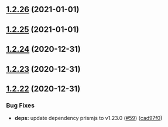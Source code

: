 ## [1.2.26](https://github.com/dds/bosabosa.org/compare/v1.2.25...v1.2.26) (2021-01-01)



## [1.2.25](https://github.com/dds/bosabosa.org/compare/v1.2.24...v1.2.25) (2021-01-01)



## [1.2.24](https://github.com/dds/bosabosa.org/compare/v1.2.23...v1.2.24) (2020-12-31)



## [1.2.23](https://github.com/dds/bosabosa.org/compare/v1.2.22...v1.2.23) (2020-12-31)



## [1.2.22](https://github.com/dds/bosabosa.org/compare/v1.2.21...v1.2.22) (2020-12-31)


### Bug Fixes

* **deps:** update dependency prismjs to v1.23.0 ([#59](https://github.com/dds/bosabosa.org/issues/59)) ([cad97f0](https://github.com/dds/bosabosa.org/commit/cad97f02ed07e02417f6ac71e57afbe068e59208))



